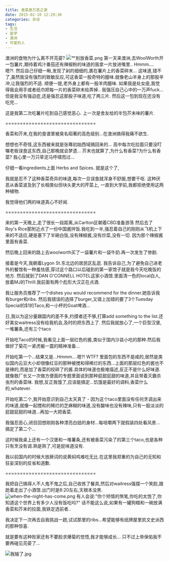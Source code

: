 ```yaml
---
title: 香菜是万恶之源
date: 2015-02-10 12:29:30
categories: 杂谈
tags: 
- 生活
- 留学
- 澳洲
- 可爱的人
---
```

澳洲的食物为什么离不开芫荽?
![艹别放香菜.png](/assets/blogImg/香菜是万恶之源/艹别放香菜.png)
第一天来澳洲,去WoolWorth开一包薯片,期待着鸡汁番茄还有辣椒粉的味道的我拿一片放进嘴里..
Hmmm....
嗯?!.
然后自己仔细一瞅,发现了剁的细细的,裹在薯片上的香菜碎末...
这味道,错不了,虽然我没有强烈的致敏反应,可这香菜一股奇特的膻味.就像老山羊身上的那股辛冲,让我强烈的不适.
顺便一提,老外身上都有一股羊肉膻味.
如果我是处女座,我觉得我会用手或者纸巾把每一片的香菜碎末给弄掉..
我强压自己心中的一万声fuck...但是我没有强迫症,还是强忍这那股子味道,吃了两三片.
然后这一包到现在还没有吃完...

这是我第二次吃薯片吃到自己感觉恶心.
上一次是舍友给的半包芥末味的薯片.

===============================

香菜和芥末,在我的食谱里被臭名昭著的高危级别...在澳洲搞得我痛不欲生.

想想也不奇怪,这东西被来就是张骞初始西域搞回来的...
高中每次吃拉面只要没叮嘱老板误食这东西,自己那晚就会梦遗...
芥末也就算了,为什么有香菜?为什么有香菜?
我心里一万只草泥马呼啸而过...

仔细一看ingredients上面
Herbs and Spices.
就是这个了,

我就是忍不了这种香菜奇异的味道,每次一旦误食就浑身不舒服,想要干呕.
这种厌恶从香菜波及到了长相类似但块头更大的芹菜上,
一直到大学前,我都拒绝使用这两种植物.

我觉得他们两的味道真心不好闻.

===============================

来的第一天晚上,走了很长一段距离,从Carlton区朝着CBD准备游荡
然后去了Roy's Rice那附近点了一份中国酱拌饭.我吃到一半,强忍着自己的刚刚从飞机上下来的不适应,硬是塞下了半碗白饭,没有辣椒酱,没有炒菜,没有一切.
因为那个辣椒酱里面有香菜.

然后晚上回来的路上去woolworth买了一袋薯片和一袋牛奶.再一次发生了惨剧.

接着是今天,我朝着Lygon St.东北边的居民区乱逛.
我告诉自己,为了避免自己进老外的餐馆有一种羞怯感,穿过这个路口以后碰到的第一家馆子就是我今天吃晚饭的地方.
然后就到了DAN O'CONNELL HOTEL这家小酒馆.里面清一色的local白人,放着MJ的Thrill.我前面有两个彪形大汉正在点酒.

我让服务员推荐了一个dishes you would recommend for the dinner.她告诉我有burger和ribs.
然后我错误的选择了burger,又错上加错的要了3个Tuesday Special的$1的Taco,和一小杯的Goat啤酒...

日,我以为这分量跟国内的差不多,约摸者还不够,打算add something to the list.还好美女waitress没有给我机会,及时的把东西上了.
然后我就放心了,一个巨型汉堡,一堆薯条,还有三个taco

开始吃Taco的时候,我看见上面一层红色的酱,类似于国内沙县小吃的那种.然后我做好了菊花一紧虎躯一震的精神准备...

开始吃第一个...结果又是...Hmmm....嗯?!
WTF?
里面包的东西不是咸的,居然是类似国内云豆大小却很像红豆的那种被搅和得稀烂的东西...上面的那层红色的酱也不是辣的,而是加了香菜的绞碎了的酱.具体的味道也极难描述,反正不是什么好味道.就像敖厂长又一次做方便面的专题里面说到那种屁甜屁甜的味道,并且带着灭霸杀虫剂的香菜味.
我想,反正我饿了,应该能搞定...饥饿是最好的调料,香菜什么的,whatever.

开始吃第二个,我开始意识到自己太天真了 - 因为这个taco里面没有任何烹调出来的味道,就像一起搅和的稀烂的芝麻糊的味道,没有酸味也没有辣味,只有一股淡淡的屁甜屁甜的味道...再加一大把香菜.

我强忍恶心,闭目回想刚刚各种漂亮白妞的身材...每咀嚼两下就假装四处看风景...搞定了第二个...

这时候我桌上还有一个汉堡和一堆薯条,还有被香菜污染了的第三个taco,也是各种只有烹没有调.熟是熟了,可是屁味道没有.

我以前国内的时候大放厥词的说黄焖鸡难吃无比.在这里我郑重的为自己的无知和狂妄深刻的反省和道歉.

===============================

我把自己搞得人不人鬼不鬼之后,自己收拣了餐具,然后对waitress强摆一个笑脸,踉跄着走出了小酒馆.出门时是8:20左右,天根本没黑.
![when-the-night-has-come.png](/assets/blogImg/香菜是万恶之源/when-the-night-has-come.png)
有人会说:"你个矫情的煞笔,你吃的太饱了,你知道这个世界上有多少人没有饭吃吗?"
话不能这么说,如果有一罐狗粮和一碗放满香菜和芥末的拉面,我铁定选前者..

我决定下一次再去自我挑战一趟,试试那里的ribs...希望能够有纸牌屋里凯文史派西的那种惊喜.

就是要有这种败家还有不要脸求爆菊的觉悟,我才能够成长...
只不过上帝保佑我不要再碰见芫荽了...

![我输了.jpg](/assets/blogImg/香菜是万恶之源/我输了.jpg)